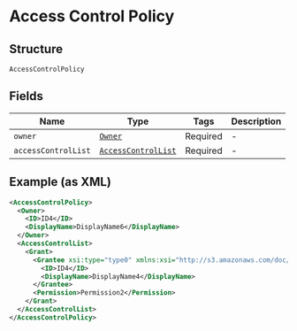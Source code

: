 
# Access Control Policy

## Structure

`AccessControlPolicy`

## Fields

| Name | Type | Tags | Description |
|  --- | --- | --- | --- |
| `owner` | [`Owner`](../../doc/models/owner.md) | Required | - |
| `accessControlList` | [`AccessControlList`](../../doc/models/access-control-list.md) | Required | - |

## Example (as XML)

```xml
<AccessControlPolicy>
  <Owner>
    <ID>ID4</ID>
    <DisplayName>DisplayName6</DisplayName>
  </Owner>
  <AccessControlList>
    <Grant>
      <Grantee xsi:type="type0" xmlns:xsi="http://s3.amazonaws.com/doc/2006-03-01/">
        <ID>ID4</ID>
        <DisplayName>DisplayName4</DisplayName>
      </Grantee>
      <Permission>Permission2</Permission>
    </Grant>
  </AccessControlList>
</AccessControlPolicy>
```

